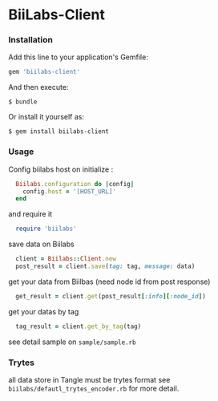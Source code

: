 # BiiLabs-Client

### Installation

Add this line to your application's Gemfile:

```ruby
gem 'biilabs-client'
```

And then execute:

    $ bundle

Or install it yourself as:

    $ gem install biilabs-client

### Usage

Config biilabs host on initialize :

```ruby
  Biilabs.configuration do |config|
    config.host = '[HOST_URL]'
  end
```

and require it

```ruby
  require 'biilabs'
```

save data on Biilabs
```ruby
  client = Biilabs::Client.new
  post_result = client.save(tag: tag, message: data)
```

get your data from Biilbas (need node id from post response)
```ruby
  get_result = client.get(post_result[:info][:node_id])
```

get your datas by tag
```ruby
  tag_result = client.get_by_tag(tag)
```

see detail sample on `sample/sample.rb`


### Trytes

all data store in Tangle must be trytes format
see `biilabs/defautl_trytes_encoder.rb` for more detail.
